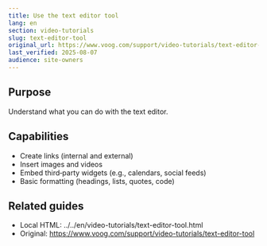 ```yaml
---
title: Use the text editor tool
lang: en
section: video-tutorials
slug: text-editor-tool
original_url: https://www.voog.com/support/video-tutorials/text-editor-tool
last_verified: 2025-08-07
audience: site-owners
---
```


## Purpose
Understand what you can do with the text editor.

## Capabilities
- Create links (internal and external)
- Insert images and videos
- Embed third‑party widgets (e.g., calendars, social feeds)
- Basic formatting (headings, lists, quotes, code)

## Related guides
- Local HTML: ../../en/video-tutorials/text-editor-tool.html
- Original: https://www.voog.com/support/video-tutorials/text-editor-tool


